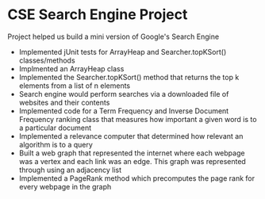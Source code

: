 # CSE Search Engine Project 
Project helped us build a mini version of Google's Search Engine
- Implemented jUnit tests for ArrayHeap and Searcher.topKSort() classes/methods
- Implmented an ArrayHeap class
- Implemented the Searcher.topKSort() method that returns the top k elements from a list of n elements
- Search engine would perform searches via a downloaded file of websites and their contents
- Implemented code for a Term Frequency and Inverse Document Frequency ranking class that measures how important a given word is to a particular document
- Implemented a relevance computer that determined how relevant an algorithm is to a query
- Built a web graph that represented the internet where each webpage was a vertex and each link was an edge. This graph was represented through using an adjacency list
- Implemented a PageRank method which precomputes the page rank for every webpage in the graph
